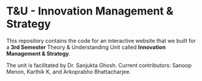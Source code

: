 # T&U - Innovation Management & Strategy
This repository contains the code for an interactive website that we built for a **3rd Semester** Theory &amp; Understanding Unit called **Innovation Management &amp; Strategy**. 

The unit is facilitated by Dr. Sanjukta Ghosh.
Current contributors: Sanoop Menon, Karthik K, and Arkoprabho Bhattacharjee.
